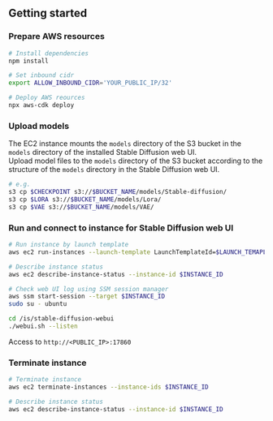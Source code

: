 ## Getting started

### Prepare AWS resources
```sh
# Install dependencies
npm install

# Set inbound cidr
export ALLOW_INBOUND_CIDR='YOUR_PUBLIC_IP/32'

# Deploy AWS reources
npx aws-cdk deploy
```

### Upload models
The EC2 instance mounts the `models` directory of the S3 bucket in the `models` directory of the installed Stable Diffusion web UI.  
Upload model files to the `models` directory of the S3 bucket according to the structure of the `models` directory in the Stable Diffusion web UI.
```sh
# e.g.
s3 cp $CHECKPOINT s3://$BUCKET_NAME/models/Stable-diffusion/
s3 cp $LORA s3://$BUCKET_NAME/models/Lora/
s3 cp $VAE s3://$BUCKET_NAME/models/VAE/
```

### Run and connect to instance for Stable Diffusion web UI
```sh
# Run instance by launch template
aws ec2 run-instances --launch-template LaunchTemplateId=$LAUNCH_TEMAPLTE_ID

# Describe instance status
aws ec2 describe-instance-status --instance-id $INSTANCE_ID

# Check web UI log using SSM session manager
aws ssm start-session --target $INSTANCE_ID
sudo su - ubuntu

cd /is/stable-diffusion-webui
./webui.sh --listen
```

Access to `http://<PUBLIC_IP>:17860`

### Terminate instance
```sh
# Terminate instance
aws ec2 terminate-instances --instance-ids $INSTANCE_ID

# Describe instance status
aws ec2 describe-instance-status --instance-id $INSTANCE_ID
```

